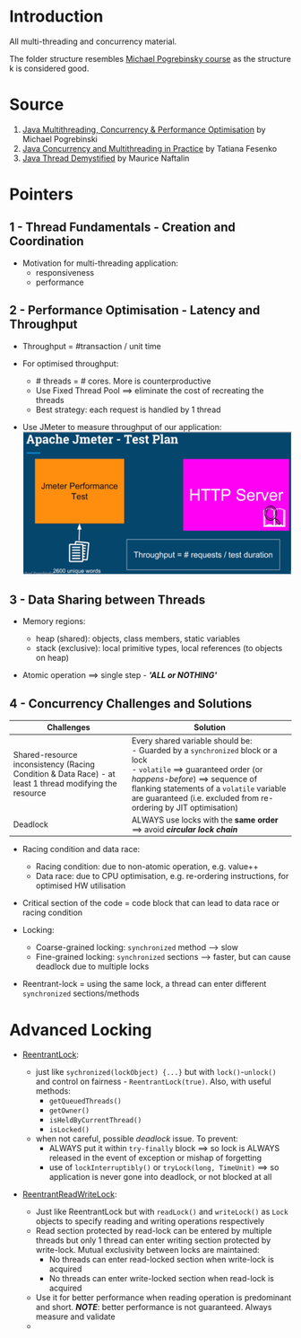 # Introduction
All multi-threading and concurrency material.

The folder structure resembles [Michael Pogrebinsky course](https://ba.udemy.com/course/java-multithreading-concurrency-performance-optimization/learn/lecture/11200058#overview) as the structure k
is considered good.

# Source
1. [Java Multithreading, Concurrency & Performance Optimisation](https://ba.udemy.com/course/java-multithreading-concurrency-performance-optimization/learn/lecture/11200058#overview) by Michael Pogrebinski
2. [Java Concurrency and Multithreading in Practice](https://learning.oreilly.com/videos/-/9781789806410/) by Tatiana Fesenko
3. [Java Thread Demystified](https://learning.oreilly.com/live-events/java-threads-demystified/0642572004012/) by Maurice Naftalin

# Pointers
## 1 - Thread Fundamentals - Creation and Coordination
- Motivation for multi-threading application:
  - responsiveness
  - performance

## 2 - Performance Optimisation - Latency and Throughput
- Throughput = #transaction / unit time


- For optimised throughput:
    - \# threads = # cores. More is counterproductive
    - Use Fixed Thread Pool ==> eliminate the cost of recreating the threads
    - Best strategy: each request is handled by 1 thread


- Use JMeter to measure throughput of our application:
    ![JMeter_test_plan.png](img/JMeter_test_plan.png)

## 3 - Data Sharing between Threads
- Memory regions:
    - heap (shared): objects, class members, static variables
    - stack (exclusive): local primitive types, local references (to objects on heap)


- Atomic operation ==> single step - ***'ALL or NOTHING'***

## 4 - Concurrency Challenges and Solutions
  | Challenges                                                                                              | Solution                                                                                                                                                                                                                                                                        |
  |---------------------------------------------------------------------------------------------------------|---------------------------------------------------------------------------------------------------------------------------------------------------------------------------------------------------------------------------------------------------------------------------------|
  | Shared-resource inconsistency (Racing Condition & Data Race) - at least 1 thread modifying the resource | Every shared variable should be:<br/>- Guarded by a `synchronized` block or a lock<br/>- `volatile` ==> guaranteed order (or *happens-before*) ==> sequence of flanking statements of a `volatile` variable are guaranteed (i.e. excluded from re-ordering by JIT optimisation) |
  | Deadlock                                                                                                | ALWAYS use locks with the **same order** ==> avoid ***circular lock chain***                                                                                                                                                                                                    |


- Racing condition and data race:
  - Racing condition: due to non-atomic operation, e.g. value++
  - Data race: due to CPU optimisation, e.g. re-ordering instructions, for optimised HW utilisation


- Critical section of the code = code block that can lead to data race or racing condition


- Locking:
  - Coarse-grained locking: `synchronized` method --> slow
  - Fine-grained locking: `synchronized` sections --> faster, but can cause deadlock due to multiple locks


- Reentrant-lock = using the same lock, a thread can enter different `synchronized` sections/methods



# Advanced Locking
- [ReentrantLock](https://docs.oracle.com/en/java/javase/23/docs/api/java.base/java/util/concurrent/locks/ReentrantLock.html):
  - just like `sychronized(lockObject) {...}` but with `lock()`-`unlock()` and control on fairness - `ReentrantLock(true)`. Also, with useful methods:
    - `getQueuedThreads()`
    - `getOwner()`
    - `isHeldByCurrentThread()`
    - `isLocked()`
  - when not careful, possible *deadlock* issue. To prevent:
    - ALWAYS put it within `try-finally` block ==> so lock is ALWAYS released in the event of exception or mishap of forgetting
    - use of `lockInterruptibly()` or `tryLock(long, TimeUnit)` ==> so application is never gone into deadlock, or not blocked at all
   
 
- [ReentrantReadWriteLock](https://docs.oracle.com/en/java/javase/23/docs/api/java.base/java/util/concurrent/locks/ReentrantReadWriteLock.html):
  - Just like ReentrantLock but with `readLock()` and `writeLock()` as `Lock` objects to specify reading and writing operations respectively
  - Read section protected by read-lock can be entered by multiple threads but only 1 thread can enter writing section protected by write-lock. Mutual exclusivity between locks are maintained:
    - No threads can enter read-locked section when write-lock is acquired
    - No threads can enter write-locked section when read-lock is acquired
  - Use it for better performance when reading operation is predominant and short. ***NOTE***: better performance is not guaranteed. Always measure and validate 
  - 
   